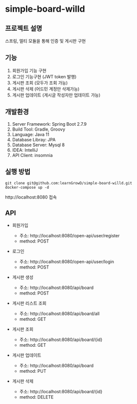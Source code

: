 # simple-board-willd

## 프로젝트 설명
스프링, 멀티 모듈을 통해 인증 및 게시판 구현

## 기능
1. 회원가입 기능 구현
2. 로그인 기능구현 (JWT token 발행)
3. 게시판 조회 (모두가 조회 가능)
4. 게시판 삭제 (어드민 계정만 삭제가능)
5. 게시판 업데이트 (게시글 작성자만 업데이트 가능)

## 개발환경
1. Server Framework: Spring Boot 2.7.9
2. Build Tool: Gradle, Groovy
3. Language: Java 11
4. Database Libray: JPA
5. Database Server: Mysql 8
6. IDEA: IntelliJ
7. API Client: insomnia
      
## 실행 방법
```
git clone git@github.com:learnGrowD/simple-board-willd.git
docker-compose up -d
```
http://localhost:8080 접속

## API
* 회원가입
  - 주소: http://localhost:8080/open-api/user/register
  - method: POST

* 로그인
  - 주소: http://localhost:8080/open-api/user/login
  - method: POST
  
* 게시판 생성
  - 주소: http://localhost:8080/api/board
  - method: POST
    
* 게시판 리스트 조회
  - 주소: http://localhost:8080/api/board/all
  - method: GET

* 게시판 조회
  - 주소: http://localhost:8080/api/board/{id}
  - method: GET
 
* 게시판 업데이트
  - 주소: http://localhost:8080/api/board
  - method: PUT
   
* 게시판 삭제
  - 주소: http://localhost:8080/api/board/{id}
  - method: DELETE
